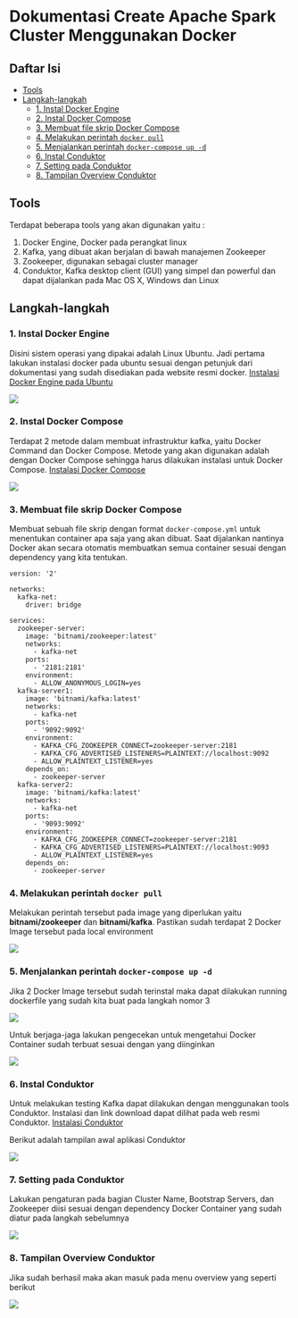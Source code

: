 # Dokumentasi Create Apache Spark Cluster Menggunakan Docker

## Daftar Isi
- [Tools](https://github.com/bimaramadhan/bigdata-its-2020/tree/master/tugas4#tools)
- [Langkah-langkah](https://github.com/bimaramadhan/bigdata-its-2020/tree/master/tugas4#langkah-langkah)
  - [1. Instal Docker Engine](https://github.com/bimaramadhan/bigdata-its-2020/tree/master/tugas4#1-instal-docker-engine)
  - [2. Instal Docker Compose](https://github.com/bimaramadhan/bigdata-its-2020/tree/master/tugas4#2-instal-docker-compose)
  - [3. Membuat file skrip Docker Compose](https://github.com/bimaramadhan/bigdata-its-2020/tree/master/tugas4#3-membuat-file-skrip-docker-compose)
  - [4. Melakukan perintah ```docker pull```](https://github.com/bimaramadhan/bigdata-its-2020/tree/master/tugas4#4-melakukan-perintah-docker-pull)
  - [5. Menjalankan perintah ```docker-compose up -d```](https://github.com/bimaramadhan/bigdata-its-2020/tree/master/tugas4#5-menjalankan-perintah-docker-compose-up--d)
  - [6. Instal Conduktor](https://github.com/bimaramadhan/bigdata-its-2020/tree/master/tugas4#6-instal-conduktor)
  - [7. Setting pada Conduktor](https://github.com/bimaramadhan/bigdata-its-2020/tree/master/tugas4#7-setting-pada-conduktor)
  - [8. Tampilan Overview Conduktor](https://github.com/bimaramadhan/bigdata-its-2020/tree/master/tugas4#8-tampilan-overview-conduktor)
  

## Tools
Terdapat beberapa tools yang akan digunakan yaitu :
1. Docker Engine, Docker pada perangkat linux
2. Kafka, yang dibuat akan berjalan di bawah manajemen Zookeeper
3. Zookeeper, digunakan sebagai cluster manager
4. Conduktor, Kafka desktop client (GUI) yang simpel dan powerful dan dapat dijalankan pada Mac OS X, Windows dan Linux

## Langkah-langkah
### 1. Instal Docker Engine
Disini sistem operasi yang dipakai adalah Linux Ubuntu. Jadi pertama lakukan instalasi docker pada ubuntu sesuai dengan petunjuk dari dokumentasi yang sudah disediakan pada website resmi docker. [Instalasi Docker Engine pada Ubuntu](https://docs.docker.com/engine/install/ubuntu/)

![](gambar/docker-version.png)<br/>

### 2. Instal Docker Compose
Terdapat 2 metode dalam membuat infrastruktur kafka, yaitu Docker Command dan Docker Compose. Metode yang akan digunakan adalah dengan Docker Compose sehingga harus dilakukan instalasi untuk Docker Compose. [Instalasi Docker Compose](https://docs.docker.com/compose/install/)

![](gambar/docker-compose-version.png)<br/>

### 3. Membuat file skrip Docker Compose
Membuat sebuah file skrip dengan format ```docker-compose.yml``` untuk menentukan container apa saja yang akan dibuat. Saat dijalankan nantinya Docker akan secara otomatis membuatkan semua container sesuai dengan dependency yang kita tentukan.
```
version: '2'

networks:
  kafka-net:
    driver: bridge

services:
  zookeeper-server:
    image: 'bitnami/zookeeper:latest'
    networks:
      - kafka-net
    ports:
      - '2181:2181'
    environment:
      - ALLOW_ANONYMOUS_LOGIN=yes
  kafka-server1:
    image: 'bitnami/kafka:latest'
    networks:
      - kafka-net    
    ports:
      - '9092:9092'
    environment:
      - KAFKA_CFG_ZOOKEEPER_CONNECT=zookeeper-server:2181
      - KAFKA_CFG_ADVERTISED_LISTENERS=PLAINTEXT://localhost:9092
      - ALLOW_PLAINTEXT_LISTENER=yes
    depends_on:
      - zookeeper-server
  kafka-server2:
    image: 'bitnami/kafka:latest'
    networks:
      - kafka-net    
    ports:
      - '9093:9092'
    environment:
      - KAFKA_CFG_ZOOKEEPER_CONNECT=zookeeper-server:2181
      - KAFKA_CFG_ADVERTISED_LISTENERS=PLAINTEXT://localhost:9093
      - ALLOW_PLAINTEXT_LISTENER=yes
    depends_on:
      - zookeeper-server
```
### 4. Melakukan perintah ```docker pull``` 
Melakukan perintah tersebut pada image yang diperlukan yaitu **bitnami/zookeeper** dan **bitnami/kafka**. Pastikan sudah terdapat 2 Docker Image tersebut pada local environment

![](gambar/docker-image.png)<br/>

### 5. Menjalankan perintah ```docker-compose up -d``` 
Jika 2 Docker Image tersebut sudah terinstal maka dapat dilakukan running dockerfile yang sudah kita buat pada langkah nomor 3

![](gambar/docker-compose.png)<br/>

Untuk berjaga-jaga lakukan pengecekan untuk mengetahui Docker Container sudah terbuat sesuai dengan yang diinginkan

![](gambar/docker-container.png)<br/>

### 6. Instal Conduktor

Untuk melakukan testing Kafka dapat dilakukan dengan menggunakan tools Conduktor. Instalasi dan link download dapat dilihat pada web resmi Conduktor. [Instalasi Conduktor](https://www.conduktor.io/)

Berikut adalah tampilan awal aplikasi Conduktor

![](gambar/welcome-conduktor.png)<br/>

### 7. Setting pada Conduktor
Lakukan pengaturan pada bagian Cluster Name, Bootstrap Servers, dan Zookeeper diisi sesuai dengan dependency Docker Container yang sudah diatur pada langkah sebelumnya 

![](gambar/conduktor-cluster.png)<br/>

### 8. Tampilan Overview Conduktor
Jika sudah berhasil maka akan masuk pada menu overview yang seperti berikut  

![](gambar/hasil-akhir-conduktor.png)<br/>
